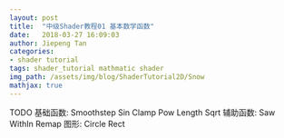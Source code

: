 ```yaml
---
layout: post
title:  "中级Shader教程01 基本数学函数"
date:   2018-03-27 16:09:03
author: Jiepeng Tan
categories: 
- shader tutorial
tags: shader_tutorial mathmatic shader
img_path: /assets/img/blog/ShaderTutorial2D/Snow
mathjax: true
---
```

 
TODO 
基础函数: Smoothstep Sin Clamp Pow Length Sqrt 
辅助函数: Saw WithIn Remap
图形: Circle Rect 

